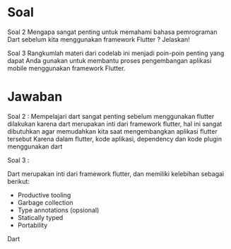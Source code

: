 # Soal

Soal 2
Mengapa sangat penting untuk memahami bahasa pemrograman Dart sebelum kita menggunakan framework Flutter ? Jelaskan!

Soal 3
Rangkumlah materi dari codelab ini menjadi poin-poin penting yang dapat Anda gunakan untuk membantu proses pengembangan aplikasi mobile menggunakan framework Flutter.

# Jawaban

Soal 2 : Mempelajari dart sangat penting sebelum menggunakan flutter dilakukan karena dart merupakan inti dari framework flutter, hal ini sangat dibutuhkan agar memudahkan kita saat mengembangkan aplikasi flutter tersebut
Karena dalam flutter, kode aplikasi, dependency dan kode plugin menggunakan dart

Soal 3 :

Dart merupakan inti dari framework flutter, dan memiliki kelebihan sebagai berikut:

- Productive tooling
- Garbage collection
- Type annotations (opsional)
- Statically typed
- Portability

Dart
